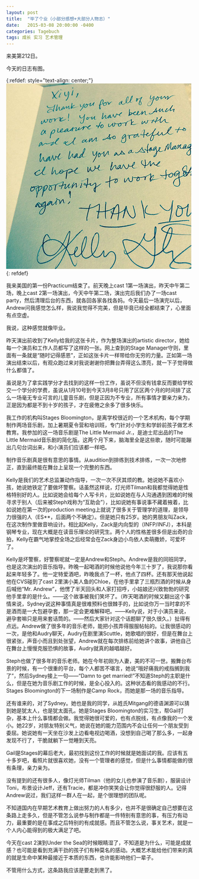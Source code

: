 ```yaml
---
layout: post
title:  "毕了个业（小部分感想+大部分人物志）"
date:   2015-03-08 20:00:00 -0400
categories: Tagebuch
tags: 成长 实习 艺术管理
---
```


来美第212日。

今天的日志有图。

{:refdef: style="text-align: center;"}
![实习最后一天Kelly给我写的卡片](/assets/images/2015-03-08-01.jpg)
{: refdef}

我来美国的第一份Practicum结束了。前天晚上cast 1第一场演出，昨天中午第二场，晚上cast 2第一场演出，今天中午第二场，演出完后我们办了一场cast party，然后清理后台的东西，就各回各家各找各妈。今天最后一场演完以后，Andrew问我感觉怎么样，我说我觉得不完美，但是毕竟已经全都结束了，心里面有点空虚。

我说，这种感觉就像毕业。

昨天演出前收到了Kelly给我的这张卡片，作为整场演出的artistic director，她给每一个演员和工作人员都写了这样的一张。网上查到的Stage Manager守则，里面有一条就是“随时记得感恩”，正如这张卡片一样带给你无穷的力量。正如第一场演出结束以后，有观众跑过来对我说谢谢你把舞台弄得这么漂亮，就一下子觉得做什么都值了。

虽说是为了拿实践学分才去找到的这样一份工作，虽说不但没有钱拿反而要给学校交一个学分的学费，虽说从1月10号到今天3月8号只用了区区两个月的时间排了这么一场毫无专业可言的儿童音乐剧，但是正因为不专业，所有事情才要亲力亲为，正是因为都是不到十岁的孩子，才在疲倦之余多了很多快乐。

我工作的机构叫Stages Bloomington，是离学校很近的一个艺术机构，每个学期制作两场音乐剧，加上暑期夏令营和培训班，专门针对小学生和学龄前孩子做艺术教育。我参加的这一场音乐剧是The Little Mermaid Jr.，是迪士尼出品的The Little Mermaid音乐剧的简化版。这两个月下来，脑海里全是这些歌，随时可能蹦出几句台词出来，和小演员们应该都一样吧。

制作音乐剧真是很有意思的事情。从audition到排练到技术排练，一次一次地修正，直到最终能在舞台上呈现一个完整的东西。

Kelly是我们的艺术总监兼动作指导，一次一次不厌其烦的教。她说她不喜欢小孩，她说她铁定了要做坏警察。话虽然这样说，灯光师Tilman和我都觉得她是性格特别好的人。比如说她会给每个人写卡片，比如说她在与人沟通遇到困难的时候寻求于别人（后来被Steph戏称为“互助会”），比如说她有事说事不藏着掖着，比如说她在第一次的production meeting上就说了很多关于管理学的道理，是领导力很强的人（ES**，后面两个不确定）。但是她只有25岁。她的男朋友叫Zack，在这次制作里做音响设计。相比起Kelly，Zack是内向型的（INFP/INFJ），本科是钢琴专业，现在大概是在读音乐理论的研究生。两个人的性格差很多但是出奇的合拍，Kelly在霸气地掌控全场之后经常会在Zack身边小鸟依人卖萌撒娇，可爱坏了。

Kelly是坏警察，好警察呢就一定是Andrew和Steph。Andrew是我的同班同学，也是这次演出的音乐指导。昨晚一起喝酒的时候他说他今年三十岁了，我说那你看起来年轻多了。他一定特爱酒吧，昨晚我点了一杯，他点了四杯。还有那天他说起他在CVS碰到了cast 2里演小美人鱼的Chloe，在他手里拿了三瓶烈酒的时候从身后喊他“Mr. Andrew”，他愣了半天回头和人家打招呼，小姑娘还兴致勃勃的研究他手里拿的是什么。——这个故事被我们笑坏了。（昨天喝酒的时候又翻出这个事情来说，Sydney说这种事情真是很难预料也很棘手的，比如说你万一当时拿的不是酒而是一大包避孕套，那一定会更难解释吧。——Kelly说，对于小演员来说，避孕套嘛只是用来套话筒的。——然后大家针对这个话题聊了很久很久。）扯得有点远。Andrew做了很多年的音乐老师，能把小孩弄得服服帖帖的。让我很感动的一次，是他和Audry聊天，Audry在剧里演Scuttle，她歌唱的很好，但是在舞台上很紧张，声音小而且到处张望，Andrew就在每次排练前给她讲个故事，讲他自己在舞台上慢慢克服恐惧的故事，Audry就真的越唱越好。

Steph也做了很多年的音乐老师。她在今年初刚为人妻，美的不可一世。搬舞台布景的时候，有一个很重的平台，每个人都苦不堪言，她说“哦好痛我的戒指搁到我了”，然后Sydney接上一句——“Damn to get married!”不知道Steph的主职是什么，但是在她为音乐剧工作的时候，是全心投入的。这种状态看的我感动的不行。Stages Bloomington的下一场制作是Camp Rock，而她是那一场的音乐指导。

还有谁来的，对了Sydney。她也是我的同学，从姓氏Mitgang的德语渊源可以猜到她是犹太人，也是犹太面孔。她是Stages Bloomington的实习生，帮Gail打杂，基本上什么事情都会做。我觉得她很可爱的，也有点脱线，有点像我的一个发小。她22岁，对朋友特别义气，她说在她的能力范围内不会让任何一个朋友受到委屈。她说她有一天坐在沙发上边看电视边喝酒，没想到自己喝了那么多，一起身发现不行了，干脆就躺下一觉睡到天亮。

Gail是Stages的幕后老大，最初找到这份工作的时候就是她面试的我。应该有五十多岁吧，看照片就很喜欢她，没有一个管理者的感觉，但是什么事情都能做的很有条理，亲力亲为。

没有提到的还有很多人，像灯光师Tilman（他的女儿也参演了音乐剧），服装设计Toni，布景设计Jeff，还有Tracie，都是冲你笑笑会让你觉得很舒服的人。记得Andrew说过，我们这样一群人在一起，是个很理想的团队呢。

不知道国内在早期艺术教育上做出努力的人有多少，也并不是很确定自己想要在这条路上走多久，但是不管怎么说参与制作都是一件特别有意思的事，有压力有动力，最重要的是在事成之后特别的有成就感。而且不管怎么说，事关艺术，就是一个人内心能得到的极大满足了吧。

今天在cast 2演到Under the Sea的时候眼睛湿了，不知道是为什么，可能是成就感？也可能是看到充满干劲的孩子们有种莫名的感动。大概艺术能给他们带来的真的就是生命中某种最接近于本质的东西，也许能影响他们一辈子。

不管用什么方式，这条路我应该是要走到黑了。